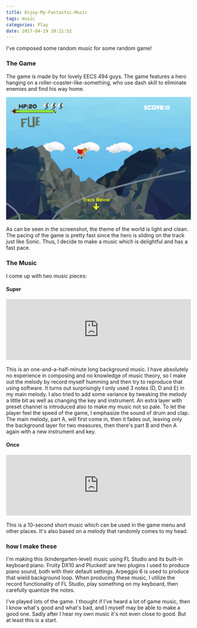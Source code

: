 ```yaml
---
title: Enjoy-My-Fantastic-Music
tags: music
categories: Play
date: 2017-04-19 20:21:52
---
```



I've composed some random music for some random game!

### The Game

The game is made by for lovely EECS 494 guys. The game features a hero hanging on a roller-coaster-like-something, who use dash skill to eliminate enemies and find his way home.

![Hero](/images/Hero.png)

As can be seen in the screenshot, the theme of the world is light and clean. The pacing of the game is pretty fast since the hero is sliding on the track just like Sonic. Thus, I decide to make a music which is delightful and has a fast pace.

### The Music

I come up with two music pieces:

#### Super

<iframe width="100%" height="166" scrolling="no" frameborder="no" src="https://w.soundcloud.com/player/?url=https%3A//api.soundcloud.com/tracks/318365443&amp;color=ff5500&amp;auto_play=false&amp;hide_related=false&amp;show_comments=true&amp;show_user=true&amp;show_reposts=false"></iframe>

This is an one-and-a-half-minute long background music. I have absolutely no experience in composing and no knowledge of music theory, so I make out the melody by record myself humming and then try to reproduce that using software. It turns out surprisingly I only used 3 notes (D, D and E) in my main melody. I also tried to add some variance by tweaking the melody a little bit as well as changing the key and instrument. An extra layer with preset channel is introduced also to make my music not so pale. To let the player feel the speed of the game, I emphasize the sound of drum and clap. The main melody, part A, will first come in, then it fades out, leaving only the background layer for two measures, then there's part B and then A again with a new instrument and key.

#### Once

<iframe width="100%" height="166" scrolling="no" frameborder="no" src="https://w.soundcloud.com/player/?url=https%3A//api.soundcloud.com/tracks/318365445&amp;color=ff5500&amp;auto_play=false&amp;hide_related=false&amp;show_comments=true&amp;show_user=true&amp;show_reposts=false"></iframe>

This is a 10-second short music which can be used in the game menu and other places. It's also based on a melody that randomly comes to my head.

### how I make these

I'm making this (kindergarten-level) music using FL Studio and its built-in keyboard piano. Fruity DX10 and Plucked! are two plugins I used to produce piano sound, both with their default settings. Arpeggio 6 is used to produce that wield background loop. When producing these music, I utilize the record functionality of FL Studio, play something on my keyboard, then carefully quantize the notes.

I've played lots of the game. I thought if I've heard a lot of game music, then I know what's good and what's bad, and I myself may be able to make a good one. Sadly after I hear my own music it's not even close to good. But at least this is a start.
